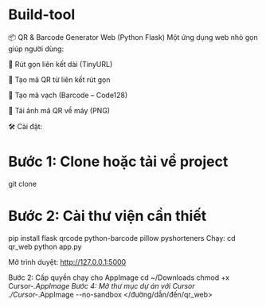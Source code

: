# Build-tool

📦 QR & Barcode Generator Web (Python Flask)
Một ứng dụng web nhỏ gọn giúp người dùng:

🔗 Rút gọn liên kết dài (TinyURL)

📱 Tạo mã QR từ liên kết rút gọn

🧾 Tạo mã vạch (Barcode – Code128)

💾 Tải ảnh mã QR về máy (PNG)


🛠️ Cài đặt:
# Bước 1: Clone hoặc tải về project
git clone <link-repo>

# Bước 2: Cài thư viện cần thiết
pip install flask qrcode python-barcode pillow pyshorteners
Chạy:
cd qr_web
python app.py

Mở trình duyệt: http://127.0.0.1:5000


Bước 2: Cấp quyền chạy cho AppImage
cd ~/Downloads
chmod +x Cursor-*.AppImage
Bước 4: Mở thư mục dự án với Cursor
./Cursor-*.AppImage --no-sandbox </đường/dẫn/đến/qr_web>

